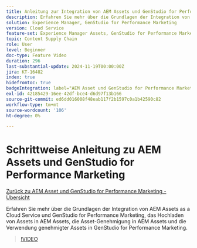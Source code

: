 ```yaml
---
title: Anleitung zur Integration von AEM Assets und GenStudio for Performance Marketing
description: Erfahren Sie mehr über die Grundlagen der Integration von AEM Assets und GenStudio for Performance Marketing, das Hochladen von Assets in AEM Assets, die Asset-Genehmigung in AEM Assets und die Verwendung genehmigter Assets in GenStudio for Performance Marketing.
solution: Experience Manager, GenStudio for Performance Marketing
version: Cloud Service
feature-set: Experience Manager Assets, GenStudio for Performance Marketing
topic: Content Supply Chain
role: User
level: Beginner
doc-type: Feature Video
duration: 296
last-substantial-update: 2024-11-19T00:00:00Z
jira: KT-16482
index: true
hidefromtoc: true
badgeIntegration: label="AEM Asset und GenStudio for Performance Marketing" type="positive"
exl-id: 42185429-16ee-42df-bce4-d6d97f13b166
source-git-commit: ed6dd016008f48eab117f2b1597c0a1b42590c82
workflow-type: tm+mt
source-wordcount: '106'
ht-degree: 0%

---
```


# Schrittweise Anleitung zu AEM Assets und GenStudio for Performance Marketing

[Zurück zu AEM Asset und GenStudio for Performance Marketing - Übersicht](./overview.md)

Erfahren Sie mehr über die Grundlagen der Integration von AEM Assets as a Cloud Service und GenStudio for Performance Marketing, das Hochladen von Assets in AEM Assets, die Asset-Genehmigung in AEM Assets und die Verwendung genehmigter Assets in GenStudio for Performance Marketing.

>[!VIDEO](https://video.tv.adobe.com/v/3439264/?learn=on)
